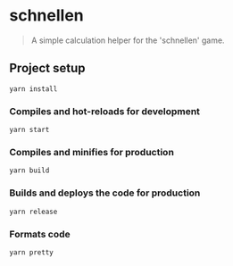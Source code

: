 # schnellen

> A simple calculation helper for the 'schnellen' game.

## Project setup

```
yarn install
```

### Compiles and hot-reloads for development

```
yarn start
```

### Compiles and minifies for production

```
yarn build
```

### Builds and deploys the code for production

```
yarn release
```

### Formats code

```
yarn pretty
```
